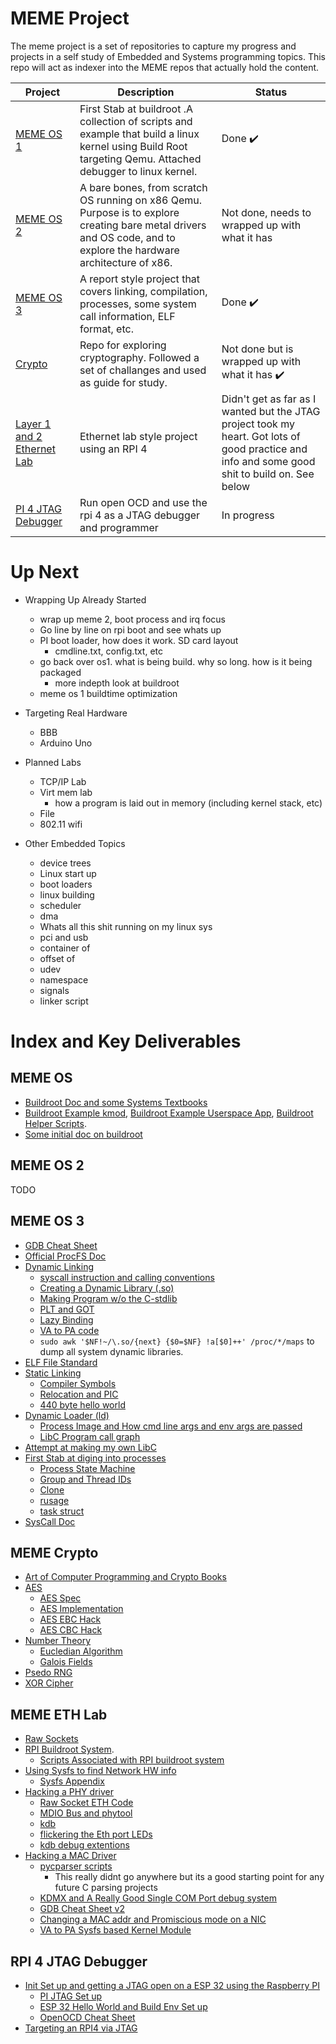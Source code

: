 # MEME Project

The meme project is a set of repositories to capture my progress and projects in a self study of Embedded and Systems programming topics. This repo will act as indexer into the MEME repos that actually hold the content.

| Project | Description | Status |
| --- | --- | --- |
| [MEME OS 1](https://github.com/tanner-johnson2718/MEME_OS) | First Stab at buildroot .A collection of scripts and example that build a linux kernel using Build Root targeting Qemu. Attached debugger to linux kernel. | Done :heavy_check_mark: |
| [MEME OS 2](https://github.com/tanner-johnson2718/MEME_OS_2) | A bare bones, from scratch OS running on x86 Qemu. Purpose is to explore creating bare metal drivers and OS code, and to explore the hardware architecture of x86. | Not done, needs to wrapped up with what it has |
| [MEME OS 3](https://github.com/tanner-johnson2718/MEME_OS_3) | A report style project that covers linking, compilation, processes, some system call information, ELF format, etc.| Done :heavy_check_mark: |
| [Crypto](https://github.com/tanner-johnson2718/Crypto) | Repo for exploring cryptography. Followed a set of challanges and used as guide for study. | Not done but is wrapped up with what it has :heavy_check_mark: |
| [Layer 1 and 2 Ethernet Lab](https://github.com/tanner-johnson2718/MEME_ETH_LAB) | Ethernet lab style project using an RPI 4 | Didn't get as far as I wanted but the JTAG project took my heart. Got lots of good practice and info and some good shit to build on. See below |
| [PI 4 JTAG Debugger](https://github.com/tanner-johnson2718/PI_JTAG_DBGR) | Run open OCD and use the rpi 4 as a JTAG debugger and programmer | In progress | 

# Up Next

* Wrapping Up Already Started
    * wrap up meme 2, boot process and irq focus 
    * Go line by line on rpi boot and see whats up
    * PI boot loader,  how does it work. SD card layout
        * cmdline.txt, config.txt, etc
    * go back over os1. what is being build. why so long. how is it being packaged
        * more indepth look at buildroot
    * meme os 1 buildtime optimization

* Targeting Real Hardware
    * BBB
    * Arduino Uno

* Planned Labs
    * TCP/IP Lab
    * Virt mem lab
        * how a program is laid out in memory (including kernel stack, etc)
    * File
    * 802.11 wifi 

* Other Embedded Topics
    * device trees
    * Linux start up
    * boot loaders
    * linux building
    * scheduler
    * dma
    * Whats all this shit running on my linux sys
    * pci and usb
    * container of
    * offset of
    * udev
    * namespace
    * signals
    * linker script

# Index and Key Deliverables

## MEME OS

* [Buildroot Doc and some Systems Textbooks](https://github.com/tanner-johnson2718/MEME_OS/tree/master/docs)
* [Buildroot Example kmod](https://github.com/tanner-johnson2718/MEME_OS/tree/master/kernel-modules/hellomod), [Buildroot Example Userspace App](https://github.com/tanner-johnson2718/MEME_OS/tree/master/user-apps/hello), [Buildroot Helper Scripts](https://github.com/tanner-johnson2718/MEME_OS/tree/master/scripts).
* [Some initial doc on buildroot](https://github.com/tanner-johnson2718/MEME_OS/tree/master#buildroot-and-linux-menuconfig)

## MEME OS 2

TODO

## MEME OS 3

* [GDB Cheat Sheet](https://github.com/tanner-johnson2718/MEME_OS_3/tree/main/Appendix/GDB#my-gdb-cheat-sheet)
* [Official ProcFS Doc](https://docs.kernel.org/filesystems/proc.html)
* [Dynamic Linking](https://github.com/tanner-johnson2718/MEME_OS_3/tree/main/Dynamic_Linking)
    * [syscall instruction and calling conventions](https://github.com/tanner-johnson2718/MEME_OS_3/tree/main/Dynamic_Linking#exercise-make-your-own-print-shared-library)
    * [Creating a Dynamic Library (.so)](https://github.com/tanner-johnson2718/MEME_OS_3/tree/main/Dynamic_Linking#exercise-make-your-own-print-shared-library)
    * [Making Program w/o the C-stdlib](https://github.com/tanner-johnson2718/MEME_OS_3/tree/main/Dynamic_Linking#exercise-make-your-own-print-shared-library)
    * [PLT and GOT](https://github.com/tanner-johnson2718/MEME_OS_3/tree/main/Dynamic_Linking#got-and-plt)
    * [Lazy Binding](https://github.com/tanner-johnson2718/MEME_OS_3/tree/main/Dynamic_Linking#lazy-binding)
    * [VA to PA code](https://github.com/tanner-johnson2718/MEME_OS_3/tree/main/Dynamic_Linking#physical-addresses-and-multiple-users)
    * `sudo awk '$NF!~/\.so/{next} {$0=$NF} !a[$0]++' /proc/*/maps` to dump all system dynamic libraries.
* [ELF File Standard](https://github.com/tanner-johnson2718/MEME_OS_3/tree/main/Hello_World#overview0)
* [Static Linking](https://github.com/tanner-johnson2718/MEME_OS_3/tree/main/Linking)
    * [Compiler Symbols](https://github.com/tanner-johnson2718/MEME_OS_3/tree/main/Linking#globals-locals-externs-functions-and-their-symbols)
    * [Relocation and PIC](https://github.com/tanner-johnson2718/MEME_OS_3/tree/main/Linking#relocation)
    * [440 byte hello world](https://github.com/tanner-johnson2718/MEME_OS_3/tree/main/Linking#exercise-create-a-minimal-hello-world)
* [Dynamic Loader (ld)](https://github.com/tanner-johnson2718/MEME_OS_3/tree/main/Loading)
    * [Process Image and How cmd line args and env args are passed](https://github.com/tanner-johnson2718/MEME_OS_3/tree/main/Loading#command-line-args-and-environment-variables)
    * [LibC Program call graph](https://github.com/tanner-johnson2718/MEME_OS_3/tree/main/Loading#libc-and-dynamic-linker-invocation)
* [Attempt at making my own LibC](https://github.com/tanner-johnson2718/MEME_OS_3/tree/main/MEME_Lib)
* [First Stab at diging into processes](https://github.com/tanner-johnson2718/MEME_OS_3/tree/main/Processes)
    * [Process State Machine](https://github.com/tanner-johnson2718/MEME_OS_3/tree/main/Processes#process-creation-manipulation-and-execution)
    * [Group and Thread IDs](https://github.com/tanner-johnson2718/MEME_OS_3/tree/main/Processes#ids)
    * [Clone](https://github.com/tanner-johnson2718/MEME_OS_3/tree/main/Processes#ids)
    * [rusage](https://github.com/tanner-johnson2718/MEME_OS_3/tree/main/Processes#runtime-stats)
    * [task struct](https://github.com/tanner-johnson2718/MEME_OS_3/tree/main/Processes#linux-proc--task-structure)
* [SysCall Doc](https://github.com/tanner-johnson2718/MEME_OS_3/blob/main/System_Calls/README.md#exercise-make-your-own-syscall)

## MEME Crypto

* [Art of Computer Programming and Crypto Books](https://github.com/tanner-johnson2718/Crypto)
* [AES](https://github.com/tanner-johnson2718/Crypto/tree/master/AES)
    * [AES Spec](https://github.com/tanner-johnson2718/Crypto/blob/master/AES/AES_FIPS197.pdf)
    * [AES Implementation](https://github.com/tanner-johnson2718/Crypto/blob/master/AES/aes.py)
    * [AES EBC Hack](https://github.com/tanner-johnson2718/Crypto/blob/master/AES/aes_ebc_break.py)
    * [AES CBC Hack](https://github.com/tanner-johnson2718/Crypto/blob/master/AES/cbc_bit_flip.py)
* [Number Theory](https://github.com/tanner-johnson2718/Crypto/tree/master/number_theory)
    * [Eucledian Algorithm](https://github.com/tanner-johnson2718/Crypto/blob/master/number_theory/Euclidean_Algo.pdf)
    * [Galois Fields](https://github.com/tanner-johnson2718/Crypto/blob/master/number_theory/galois.pdf)
* [Psedo RNG](https://github.com/tanner-johnson2718/Crypto/tree/master/prng)
* [XOR Cipher](https://github.com/tanner-johnson2718/Crypto/tree/master/xor_cipher)

## MEME ETH Lab

* [Raw Sockets](https://github.com/tanner-johnson2718/MEME_ETH_LAB/tree/master/external_packages/ethraw)
* [RPI Buildroot System](https://github.com/tanner-johnson2718/MEME_ETH_LAB/tree/master/P2.2).
    * [Scripts Associated with RPI buildroot system](https://github.com/tanner-johnson2718/MEME_ETH_LAB/tree/master/P2.2)
* [Using Sysfs to find Network HW info](https://github.com/tanner-johnson2718/MEME_ETH_LAB/tree/master/P2.1#using-sysfs-to-play-with-rpi-eth-devices)
    * [Sysfs Appendix](https://github.com/tanner-johnson2718/MEME_ETH_LAB/tree/master/P2.1#sysfs-appendix)
* [Hacking a PHY driver](https://github.com/tanner-johnson2718/MEME_ETH_LAB/blob/master/P2.2/README.md#hacking-the-bcm54213pe-driver)
    * [Raw Socket ETH Code](https://github.com/tanner-johnson2718/MEME_ETH_LAB/tree/master/extern_packages/ethraw)
    * [MDIO Bus and phytool](https://github.com/tanner-johnson2718/MEME_ETH_LAB/blob/master/P2.2/README.md#mdio-bus-hacking)
    * [kdb](https://github.com/tanner-johnson2718/MEME_ETH_LAB/blob/master/P2.2/README.md#setting-up-the-debug-environment)
    * [flickering the Eth port LEDs](https://github.com/tanner-johnson2718/MEME_ETH_LAB/blob/master/P2.2/README.md#messing-with-the-leds)
    * [kdb debug extentions](https://github.com/tanner-johnson2718/MEME_ETH_LAB/tree/master/extern_packages/kdbhelper)
* [Hacking a MAC Driver](https://github.com/tanner-johnson2718/MEME_ETH_LAB/tree/master/P2.3)
    * [pycparser scripts](https://github.com/tanner-johnson2718/MEME_ETH_LAB/tree/master/scripts/cpygdb)
        * This really didnt go anywhere but its a good starting point for any future C parsing projects
    * [KDMX and A Really Good Single COM Port debug system](https://github.com/tanner-johnson2718/MEME_ETH_LAB/blob/master/P2.3/gdb_revisited.md)
    * [GDB Cheat Sheet v2](https://github.com/tanner-johnson2718/MEME_ETH_LAB/blob/master/P2.3/gdb_revisited.md#gdb-cheat-sheet-20)
    * [Changing a MAC addr and Promiscious mode on a NIC](https://github.com/tanner-johnson2718/MEME_ETH_LAB/blob/master/P2.3/init_notes.md)
    * [VA to PA Sysfs based Kernel Module](https://github.com/tanner-johnson2718/MEME_ETH_LAB/tree/master/extern_packages/v2p)

## RPI 4 JTAG Debugger

* [Init Set up and getting a JTAG open on a ESP 32 using the Raspberry PI](https://github.com/tanner-johnson2718/PI_JTAG_DBGR/blob/master/Init_PI_JTAG_Test.md)
    * [PI JTAG Set up](https://github.com/tanner-johnson2718/PI_JTAG_DBGR/blob/master/Init_PI_JTAG_Test.md#init-pi-os-set-up)
    * [ESP 32 Hello World and Build Env Set up](https://github.com/tanner-johnson2718/PI_JTAG_DBGR/blob/master/Init_PI_JTAG_Test.md#esp-32-set-up)
    * [OpenOCD Cheat Sheet](https://github.com/tanner-johnson2718/PI_JTAG_DBGR/blob/master/Init_PI_JTAG_Test.md#openocd-and-remote-debugging)
* [Targeting an RPI4 via JTAG](https://github.com/tanner-johnson2718/PI_JTAG_DBGR/blob/master/RPI4_JTAG_Target.md)